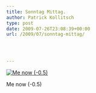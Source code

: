 ```yaml
---
title: Sonntag Mittag.
author: Patrick Kollitsch
type: post
date: 2009-07-26T23:08:39+00:00
url: /2009/07/sonntag-mittag/




---
```

<div class="flickr">
  <a href="http://www.flickr.com/photos/schreibblogade/3761240235/" title="Me now (-0.5)"><img src="//farm4.static.flickr.com/3428/3761240235_886f894fa7.jpg" alt="Me now (-0.5)" /></a></p> 
  
  <p>
    Me now (-0.5)
  </p>
</div>